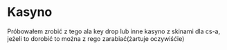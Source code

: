# Kasyno
Próbowałem zrobić z tego ala key drop lub inne kasyno z skinami dla cs-a, jeżeli to dorobić to można z rego zarabiać(żartuje oczywiśćie)
